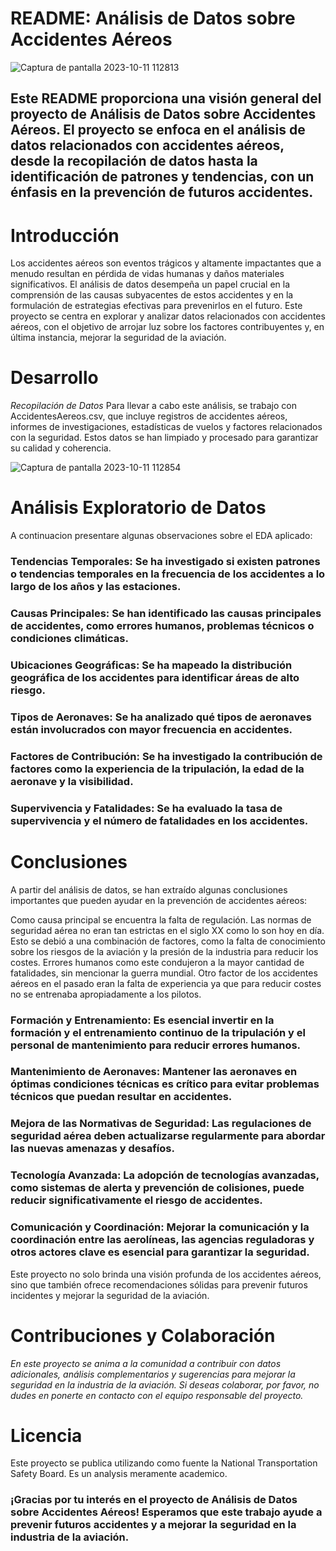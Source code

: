 <h1>README: Análisis de Datos sobre Accidentes Aéreos</h1>

![Captura de pantalla 2023-10-11 112813](https://github.com/Galateax/ProyectoDataAnalysis/assets/114771363/042c61d4-c42b-4465-a4be-9de6006da061)



## Este README proporciona una visión general del proyecto de Análisis de Datos sobre Accidentes Aéreos. El proyecto se enfoca en el análisis de datos relacionados con accidentes aéreos, desde la recopilación de datos hasta la identificación de patrones y tendencias, con un énfasis en la prevención de futuros accidentes.

# Introducción
Los accidentes aéreos son eventos trágicos y altamente impactantes que a menudo resultan en pérdida de vidas humanas y daños materiales significativos. El análisis de datos desempeña un papel crucial en la comprensión de las causas subyacentes de estos accidentes y en la formulación de estrategias efectivas para prevenirlos en el futuro. Este proyecto se centra en explorar y analizar datos relacionados con accidentes aéreos, con el objetivo de arrojar luz sobre los factores contribuyentes y, en última instancia, mejorar la seguridad de la aviación.

# Desarrollo
*Recopilación de Datos*
Para llevar a cabo este análisis, se trabajo con AccidentesAereos.csv, que incluye registros de accidentes aéreos, informes de investigaciones, estadísticas de vuelos y factores relacionados con la seguridad. Estos datos se han limpiado y procesado para garantizar su calidad y coherencia.

![Captura de pantalla 2023-10-11 112854](https://github.com/Galateax/ProyectoDataAnalysis/assets/114771363/5ceb4cd1-be52-48d9-b72e-6c32f81b73aa)


# Análisis Exploratorio de Datos
A continuacion presentare algunas observaciones sobre el EDA aplicado:

### Tendencias Temporales: Se ha investigado si existen patrones o tendencias temporales en la frecuencia de los accidentes a lo largo de los años y las estaciones.

### Causas Principales: Se han identificado las causas principales de accidentes, como errores humanos, problemas técnicos o condiciones climáticas.

### Ubicaciones Geográficas: Se ha mapeado la distribución geográfica de los accidentes para identificar áreas de alto riesgo.

### Tipos de Aeronaves: Se ha analizado qué tipos de aeronaves están involucrados con mayor frecuencia en accidentes.

### Factores de Contribución: Se ha investigado la contribución de factores como la experiencia de la tripulación, la edad de la aeronave y la visibilidad.

### Supervivencia y Fatalidades: Se ha evaluado la tasa de supervivencia y el número de fatalidades en los accidentes.

# Conclusiones
A partir del análisis de datos, se han extraído algunas conclusiones importantes que pueden ayudar en la prevención de accidentes aéreos:

Como causa principal se encuentra la falta de regulación. Las normas de seguridad aérea no eran tan estrictas en el siglo XX como lo son hoy en día. Esto se debió a una combinación de factores, como la falta de conocimiento sobre los riesgos de la aviación y la presión de la industria para reducir los costes. Errores humanos como este condujeron a la mayor cantidad de fatalidades, sin mencionar la guerra mundial.
Otro factor de los accidentes aéreos en el pasado eran la falta de experiencia ya que para reducir costes no se entrenaba apropiadamente a los pilotos.

### Formación y Entrenamiento: Es esencial invertir en la formación y el entrenamiento continuo de la tripulación y el personal de mantenimiento para reducir errores humanos.

### Mantenimiento de Aeronaves: Mantener las aeronaves en óptimas condiciones técnicas es crítico para evitar problemas técnicos que puedan resultar en accidentes.

### Mejora de las Normativas de Seguridad: Las regulaciones de seguridad aérea deben actualizarse regularmente para abordar las nuevas amenazas y desafíos.

### Tecnología Avanzada: La adopción de tecnologías avanzadas, como sistemas de alerta y prevención de colisiones, puede reducir significativamente el riesgo de accidentes.

### Comunicación y Coordinación: Mejorar la comunicación y la coordinación entre las aerolíneas, las agencias reguladoras y otros actores clave es esencial para garantizar la seguridad.

Este proyecto no solo brinda una visión profunda de los accidentes aéreos, sino que también ofrece recomendaciones sólidas para prevenir futuros incidentes y mejorar la seguridad de la aviación.

# Contribuciones y Colaboración
*En este proyecto se anima a la comunidad a contribuir con datos adicionales, análisis complementarios y sugerencias para mejorar la seguridad en la industria de la aviación. Si deseas colaborar, por favor, no dudes en ponerte en contacto con el equipo responsable del proyecto.*

# Licencia
Este proyecto se publica utilizando como fuente la National Transportation Safety Board. Es un analysis meramente academico.

### ¡Gracias por tu interés en el proyecto de Análisis de Datos sobre Accidentes Aéreos! **Esperamos que este trabajo ayude a prevenir futuros accidentes y a mejorar la seguridad en la industria de la aviación.**
